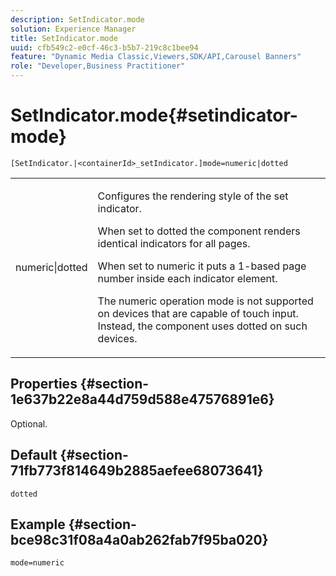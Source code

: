 ```yaml
---
description: SetIndicator.mode
solution: Experience Manager
title: SetIndicator.mode
uuid: cfb549c2-e0cf-46c3-b5b7-219c8c1bee94
feature: "Dynamic Media Classic,Viewers,SDK/API,Carousel Banners"
role: "Developer,Business Practitioner"
---
```


# SetIndicator.mode{#setindicator-mode}

`[SetIndicator.|<containerId>_setIndicator.]mode=numeric|dotted`

<table id="table_0BEA0B5FFDF64E5594B534B2A87A6D88"> 
 <tbody> 
  <tr> 
   <td colname="col1"> <p> <span class="codeph"> numeric|dotted</span> </p> </td> 
   <td colname="col2"> <p> Configures the rendering style of the set indicator. </p> <p>When set to <span class="codeph"> dotted</span> the component renders identical indicators for all pages. </p> <p>When set to <span class="codeph"> numeric</span> it puts a 1-based page number inside each indicator element. </p> <p>The <span class="codeph"> numeric</span> operation mode is not supported on devices that are capable of touch input. Instead, the component uses <span class="codeph"> dotted</span> on such devices. </p> </td> 
  </tr> 
 </tbody> 
</table>

## Properties {#section-1e637b22e8a44d759d588e47576891e6}

Optional.

## Default {#section-71fb773f814649b2885aefee68073641}

`dotted`

## Example {#section-bce98c31f08a4a0ab262fab7f95ba020}

`mode=numeric` 
